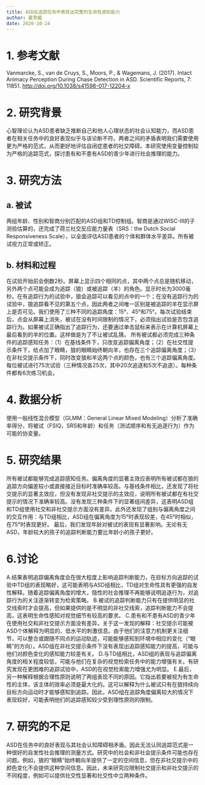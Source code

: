 ```yaml
---
title: ASD在追踪任务中表现出完整的生命性感知能力
author: 夏秀媚
date: 2020-10-24
---
```

# 1. 参考文献
Vanmarcke, S., van de Cruys, S., Moors, P., & Wagemans, J. (2017). Intact Animacy Perception During Chase Detection in ASD. Scientific Reports, 7: 11851. http://doi.org/10.1038/s41598-017-12204-x
# 2. 研究背景
心智理论认为ASD患者缺乏推断自己和他人心理状态的社会认知能力，而ASD患者在相关任务中的良好表现似乎与该论断不符。两者之间的矛盾表明我们需要使用更为严格的范式，从而更好地评估自闭症患者的社交障碍。本研究使用变量控制较为严格的追踪范式，探讨患有和不患有ASD的青少年进行社会推理的能力。
# 3. 研究方法
## a. 被试
两组年龄、性别和智商分别匹配的ASD组和TD控制组。智商是通过WISC-III的子测验估算的，还完成了荷兰社交反应能力量表（SRS：the Dutch Social Responsiveness Scale），以全面评估ASD患者的个体和群体水平差异。所有被试视力正常或矫正。
## b. 材料和过程
在试验开始前会倒数2秒。屏幕上显示四个相同的点，其中两个点总是随机移动，另外两个点可能会成为追踪（狼）或被追踪（羊）的角色。显示时长为3000毫秒。在有追踪行为的试验中，狼会追踪可以看见的点中的一个；在没有追踪行为的试验中，狼追踪看不见的第五个点，因此两者之间唯一区别是被追踪的羊在显示屏上是否可见。我们使用了三种不同的追踪角度：15°、45°和75°。每次试验结束后，点会从屏幕上消失，被试在没有时间限制的情况下，必须指出试验是否包含追踪行为。如果被试正确指出了追踪行为，还要通过单击鼠标来表示在计算机屏幕上最后看到的羊的位置。这样做是为了不让被试乱猜。
所有被试都必须完成三种条件的追踪感知任务：（1）在基线条件下，只改变追踪偏离角度；（2）在社交性提示条件下，给点加了眼睛，狼的眼睛始终朝向羊，也存在三个追踪偏离角度；（3）在非社交提示条件下，同时改变狼和羊这两个点的颜色，也有三个追踪偏离角度。每位被试进行75次试验（三种情况各25次，其中20次追逐和5次不追逐）。每种条件都有6次练习机会。
# 4. 数据分析
使用一般线性混合模型（GLMM：General Linear Mixed Modeling）分析了准确率得分，将被试（FSIQ，SRS和年龄）和任务（测试顺序和有无追逐行为）作为可能的协变量。
# 5. 研究结果
所有被试都能够完成追踪感知任务。偏离角度的显著主效应表明所有被试都在狼的追踪方向偏差较小或直接接近目标时准确率较高。与基线条件相比，还发现了将社交提示的显著主效应，但没有发现非社交提示的主效应，说明所有被试都在有社交提示的情况下准确率较高。没有发现三种条件下的显著组间差异，这表明ASD组和TD组使用社交和非社交提示方面没有差异。此外还发现了组别与偏离角度之间的交互作用：与TD组相比，ASD组在偏离角度为15°时表现较差，在45°时相似，在75°时表现更好。
最后，我们发现年龄对被试的表现有显著影响。无论有无ASD，年龄较大的孩子的追踪判断能力要比年龄小的孩子更好。
# 6.讨论
A.结果表明追踪偏离角度会在很大程度上影响追踪判断能力，在目标方向追踪的试验中TD组的表现略好，这可能表明与ASD组相比，TD组对生命性具有更强的自发性解释。随着追踪偏离角度的增大，隐性的社会推理不再能够说明追逐行为，对追踪行为的关注逐渐转变为检索策略。
B.被试的追踪判断能力只有在提供明显的社交线索时才会提高，但如果提供的是不明显的非社交线索，追踪判断能力不会提高，这表明生命性感知对视觉细节有较高的要求。
C.患有和不患有ASD的青少年在使用社交和非社交提示方面没有差异。关于这一发现的解释：社交提示可能被ASD个体解释为明显的、低水平的刺激信息。由于他们的注意力机制更关注细节，可以整合或跟随不同点的运动轨迹，可能能够感知到环境中相应的变化（“眼睛”的方向）。ASD组在非社交提示条件下没有表现出追踪感知能力的提高，可能与他们对颜色变化的感知能力较差有关。
D.与TD组相比，ASD组的表现与追踪偏离角度的相关程度较低，可能与他们在复杂的视觉检索任务中的能力增强有关。有研究发现在更困难的追踪试验中，ASD的在视觉检索能力增强尤为明显。
E.最后，另一种解释根据合理性原则说明了两组表现不同的原因。它指出若要被视为有生命性的主体，该主体的效率必须是最大化的。这可以解释为什么被试只有在狼持续向目标方向运动时才能够感知到追踪。因此，ASD组在追踪角度偏离较大的情况下表现较好，可能表明他们的追踪感知较少受到理性原则的限制。
# 7. 研究的不足
ASD在任务中的良好表现与其社会认知障碍相矛盾。因此无法认同追踪范式是一种很好的自发性社会推理的测量方式。研究中的社会和非社会提示条件可能也存在问题。例如，狼的“眼睛”始终朝向羊提供了一定的空间信息，但在非社交提示中的颜色变化不会提供这种空间信息。因此，未来研究应限制社交提示和非社交提示的不同程度，例如可以提供社交性显著和社交性中立两种条件。



